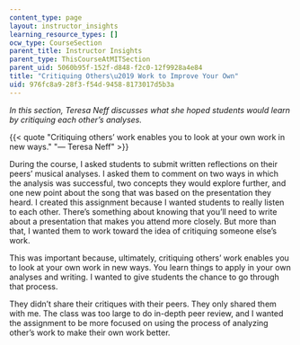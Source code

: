 ```yaml
---
content_type: page
layout: instructor_insights
learning_resource_types: []
ocw_type: CourseSection
parent_title: Instructor Insights
parent_type: ThisCourseAtMITSection
parent_uid: 5060b95f-152f-d848-f2c0-12f9928a4e84
title: "Critiquing Others\u2019 Work to Improve Your Own"
uid: 976fc8a9-28f3-f54d-9458-8173017d5b3a
---
```


_In this section, Teresa Neff discusses what she hoped students would learn by critiquing each other’s analyses._

{{< quote "Critiquing others’ work enables you to look at your own work in new ways." "— Teresa Neff" >}}

During the course, I asked students to submit written reflections on their peers’ musical analyses. I asked them to comment on two ways in which the analysis was successful, two concepts they would explore further, and one new point about the song that was based on the presentation they heard. I created this assignment because I wanted students to really listen to each other. There’s something about knowing that you’ll need to write about a presentation that makes you attend more closely. But more than that, I wanted them to work toward the idea of critiquing someone else’s work.

This was important because, ultimately, critiquing others’ work enables you to look at your own work in new ways. You learn things to apply in your own analyses and writing. I wanted to give students the chance to go through that process.

They didn’t share their critiques with their peers. They only shared them with me. The class was too large to do in-depth peer review, and I wanted the assignment to be more focused on using the process of analyzing other’s work to make their own work better.